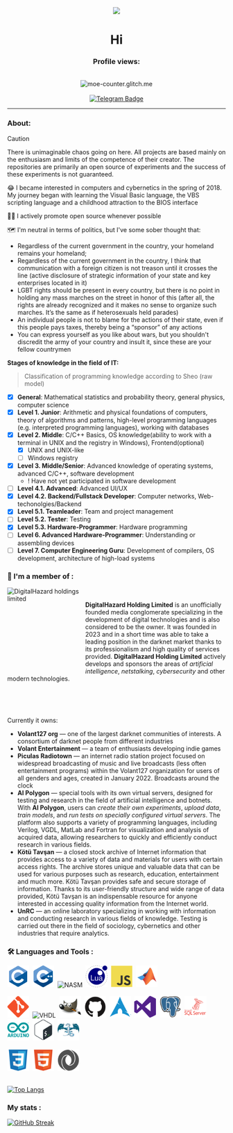 <div id="header" align="center">
  	<img src="https://media.giphy.com/media/QXJk9Nsk3YvqwQsPZs/giphy.gif" width="300"/>
  	<h1>Hi</h1>
  	<div id="badges">
		<h3> Profile views: </h3><br>
		<img src="https://moe-counter.glitch.me/get/@MSIborisyeltsin.github.readme" alt="moe-counter.glitch.me"/>
		<br><br>
  		<a href="https://t.me/vietnamsurvivor"><img src="https://img.shields.io/badge/Telegram-blue?logo=telegram&logoColor=white&style=for-the-badge" alt="Telegram Badge"/></a>
	</div>
</div>

---
### About:

> [!CAUTION]
> There is unimaginable chaos going on here. All projects are based mainly on the enthusiasm and limits of the competence of their creator. The repositories are primarily an open source of experiments and the success of these experiments is not guaranteed.

:joy: I became interested in computers and cybernetics in the spring of 2018. My journey began with learning the Visual Basic language, the VBS scripting language and a childhood attraction to the BIOS interface

:pirate_flag: I actively promote open source whenever possible

:world_map: I'm neutral in terms of politics, but I've some sober thought that: 
- Regardless of the current government in the country, your homeland remains your homeland;
- Regardless of the current government in the country, I think that communication with a foreign citizen is not treason until it crosses the line (active disclosure of strategic information of your state and key enterprises located in it)
- LGBT rights should be present in every country, but there is no point in holding any mass marches on the street in honor of this (after all, the rights are already recognized and it makes no sense to organize such marches. It’s the same as if heterosexuals held parades)
- An individual people is not to blame for the actions of their state, even if this people pays taxes, thereby being a “sponsor” of any actions
- You can express yourself as you like about wars, but you shouldn't discredit the army of your country and insult it, since these are your fellow countrymen

**Stages of knowledge in the field of IT:**
> Classification of programming knowledge according to Sheo (raw model)

- [x] **General**: Mathematical statistics and probability theory, general physics, computer science
- [x] **Level 1. Junior**: Arithmetic and physical foundations of computers, theory of algorithms and patterns, high-level programming languages (e.g. interpreted programming languages), working with databases
- [x] **Level 2. Middle**: C/C++ Basics, OS knowledge(ability to work with a terminal in UNIX and the registry in Windows), Frontend(optional)
	- [x] UNIX and UNIX-like
	- [ ] Windows registry
- [x] **Level 3. Middle/Senior**: Advanced knowledge of operating systems, advanced C/C++, software development
	- ! Have not yet participated in software development
- [ ] **Level 4.1. Advanced**: Advanced UI/UX
- [x] **Level 4.2. Backend/Fullstack Developer**: Computer networks, Web-techonolgies/Backend
- [x] **Level 5.1. Teamleader**: Team and project management
- [ ] **Level 5.2. Tester**: Testing
- [x] **Level 5.3. Hardware-Programmer**: Hardware programming
- [ ] **Level 6. Advanced Hardware-Programmer**: Understanding or assembling devices
- [ ] **Level 7. Computer Engineering Guru**: Development of compilers, OS development, architecture of high-load systems

### :briefcase: I'm a member of :
<div>
	<img src="https://github.com/MSIborisyeltsin/MSIborisyeltsin/assets/95223648/c761c4bf-fbfb-47bf-9714-b310ff3212dd" title="DigitalHazard" alt="DigitalHazard holdings limited" width="180" height="200" align="left"></img> <br>
	<p><b>DigitalHazard Holding Limited</b> is an unofficially founded media conglomerate specializing in the development of digital technologies and is also considered to be the owner. It was founded in 2023 and in a short time was able to take a leading position in the darknet market thanks to its professionalism and high quality of services provided. <b>DigitalHazard Holding Limited</b> actively develops and sponsors the areas of <i>artificial intelligence</i>, <i>netstalking</i>, <i>cybersecurity</i> and other modern technologies.</p>
	<br><br><br>
	<p>Currently it owns:</p>
	<ul>
		<li><b>Volant127 org</b> — one of the largest darknet communities of interests. A consortium of darknet people from different industries</li>
		<li><b>Volant Entertainment</b> — a team of enthusiasts developing indie games</li>
		<li><b>Piculas Radiotown</b> — an internet radio station project focused on widespread broadcasting of music and live broadcasts (less often entertainment programs) within the Volant127 organization for users of all genders and ages, created in January 2022. Broadcasts around the clock</li>
		<li><b>AI Polygon</b> — special tools with its own virtual servers, designed for testing and research in the field of artificial intelligence and botnets. With <b>AI Polygon</b>, users can <i>create their own experiments</i>, <i>upload data</i>, <i>train models</i>, and <i>run tests on specially configured virtual servers</i>. The platform also supports a variety of programming languages, including Verilog, VGDL, MatLab and Fortran for visualization and analysis of acquired data, allowing researchers to quickly and efficiently conduct research in various fields.</li>
		<li><b>Kötü Tavşan</b> — a closed stock archive of Internet information that provides access to a variety of data and materials for users with certain access rights. The archive stores unique and valuable data that can be used for various purposes such as research, education, entertainment and much more. Kötü Tavşan provides safe and secure storage of information. Thanks to its user-friendly structure and wide range of data provided, Kötü Tavşan is an indispensable resource for anyone interested in accessing quality information from the Internet world.</li>
		<li><b>UnRC</b> — an online laboratory specializing in working with information and conducting research in various fields of knowledge. Testing is carried out there in the field of sociology, cybernetics and other industries that require analytics.</li>
	</ul>
</div>

### :hammer_and_wrench: Languages and Tools :
<div>
  	<img src="https://github.com/devicons/devicon/blob/master/icons/c/c-original.svg" title="C" alt="C" width="50" height="50"/>&nbsp;
	<img src="https://github.com/devicons/devicon/blob/master/icons/cplusplus/cplusplus-original.svg" title="C++" alt="C++" width="50" height="50"/>&nbsp;
	<img src="https://seeklogo.com/images/N/netwide-assembler-nasm-logo-EC5B1109AC-seeklogo.com.png" title="NASM" alt="NASM" width="50" height="50"/>&nbsp;
	<img src="https://github.com/devicons/devicon/blob/master/icons/lua/lua-original.svg" title="Lua" alt="Lua" width="50" height="50"/>&nbsp;
	<img src="https://github.com/devicons/devicon/blob/master/icons/javascript/javascript-original.svg" title="JS" alt="JavaScript" width="50" height="50"/>&nbsp;
	<img src="https://github.com/devicons/devicon/blob/master/icons/matlab/matlab-original.svg" title="Matlab" alt="Matlab" width="50" height="50"/>&nbsp;
	<br><br>
	<img src="https://github.com/devicons/devicon/blob/master/icons/git/git-original.svg" title="Git" alt="Git" width="50" height="50"/>&nbsp;
	<img src="https://github.com/MSIborisyeltsin/MSIborisyeltsin/assets/95223648/fd797ef3-19ac-47d7-99cd-0f02729fdf55" title="VHDL" alt="VHDL" width="50" height="50"/>&nbsp;
	<img src="https://github.com/devicons/devicon/blob/master/icons/gimp/gimp-original.svg" title="GIMP" alt="GIMP" width="50" height="50"/>&nbsp;
	<img src="https://github.com/devicons/devicon/blob/master/icons/github/github-original.svg" title="GitHub" alt="GitHub" width="50" height="50"/>&nbsp;
	<img src="https://github.com/devicons/devicon/blob/master/icons/archlinux/archlinux-original.svg" title="Arch" alt="MyOS" width="50" height="50"/>&nbsp;
	<img src="https://github.com/devicons/devicon/blob/master/icons/visualstudio/visualstudio-plain.svg" title="VS" alt="VisualStudio" width="50" height="50"/>&nbsp;
	<img src="https://github.com/devicons/devicon/blob/master/icons/postgresql/postgresql-original.svg" title="SQL" alt="PostrgeSQL" width="50" height="50"/>&nbsp;
	<img src="https://github.com/devicons/devicon/blob/master/icons/microsoftsqlserver/microsoftsqlserver-plain-wordmark.svg" title="SQL" alt="TSQL" width="50" height="50"/>&nbsp;
	<img src="https://github.com/devicons/devicon/blob/master/icons/arduino/arduino-original-wordmark.svg" title="Arduino" alt="Arduino" width="50" height="50"/>&nbsp
	<img src="https://github.com/devicons/devicon/blob/master/icons/bash/bash-original.svg" title="Bash" alt="Bash" width="50" height="50"/>&nbsp;
 	<img src="https://github.com/devicons/devicon/blob/master/icons/llvm/llvm-original.svg" title="Clang" alt="Clang" width="50" height="50"/>&nbsp;
	<br><br>
	<img src="https://github.com/devicons/devicon/blob/master/icons/css3/css3-original.svg" title="CSS3" alt="CSS3" width="50" height="50"/>&nbsp;
	<img src="https://github.com/devicons/devicon/blob/master/icons/html5/html5-original.svg" title="HTML5" alt="HTML5" width="50" height="50"/>&nbsp;
 	<img src="https://github.com/devicons/devicon/blob/master/icons/json/json-plain.svg" title="JSON" alt="JSON" width="50" height="50"/>&nbsp;
	
</div>
<br>

[![Top Langs](https://github-readme-stats.vercel.app/api/top-langs/?username=MSIborisyeltsin&layout=compact&theme=neon)](https://github.com/anuraghazra/github-readme-stats)

### My stats :

[![GitHub Streak](http://github-readme-streak-stats.herokuapp.com?user=MSIborisyeltsin&theme=neon&hide_border=%D0%9B%D0%9E%D0%96%D0%AC&border_radius=5&locale=en&card_width=500)](https://git.io/streak-stats)
